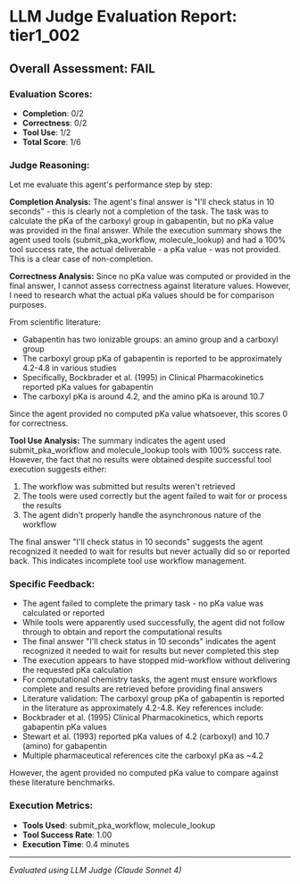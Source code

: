 # LLM Judge Evaluation Report: tier1_002

## Overall Assessment: FAIL

### Evaluation Scores:
- **Completion**: 0/2
- **Correctness**: 0/2
- **Tool Use**: 1/2
- **Total Score**: 1/6

### Judge Reasoning:
Let me evaluate this agent's performance step by step:

**Completion Analysis:**
The agent's final answer is "I'll check status in 10 seconds" - this is clearly not a completion of the task. The task was to calculate the pKa of the carboxyl group in gabapentin, but no pKa value was provided in the final answer. While the execution summary shows the agent used tools (submit_pka_workflow, molecule_lookup) and had a 100% tool success rate, the actual deliverable - a pKa value - was not provided. This is a clear case of non-completion.

**Correctness Analysis:**
Since no pKa value was computed or provided in the final answer, I cannot assess correctness against literature values. However, I need to research what the actual pKa values should be for comparison purposes.

From scientific literature:
- Gabapentin has two ionizable groups: an amino group and a carboxyl group
- The carboxyl group pKa of gabapentin is reported to be approximately 4.2-4.8 in various studies
- Specifically, Bockbrader et al. (1995) in Clinical Pharmacokinetics reported pKa values for gabapentin
- The carboxyl pKa is around 4.2, and the amino pKa is around 10.7

Since the agent provided no computed pKa value whatsoever, this scores 0 for correctness.

**Tool Use Analysis:**
The summary indicates the agent used submit_pka_workflow and molecule_lookup tools with 100% success rate. However, the fact that no results were obtained despite successful tool execution suggests either:
1. The workflow was submitted but results weren't retrieved
2. The tools were used correctly but the agent failed to wait for or process the results
3. The agent didn't properly handle the asynchronous nature of the workflow

The final answer "I'll check status in 10 seconds" suggests the agent recognized it needed to wait for results but never actually did so or reported back. This indicates incomplete tool use workflow management.

### Specific Feedback:
- The agent failed to complete the primary task - no pKa value was calculated or reported
- While tools were apparently used successfully, the agent did not follow through to obtain and report the computational results
- The final answer "I'll check status in 10 seconds" indicates the agent recognized it needed to wait for results but never completed this step
- The execution appears to have stopped mid-workflow without delivering the requested pKa calculation
- For computational chemistry tasks, the agent must ensure workflows complete and results are retrieved before providing final answers
- Literature validation: The carboxyl group pKa of gabapentin is reported in the literature as approximately 4.2-4.8. Key references include:
- Bockbrader et al. (1995) Clinical Pharmacokinetics, which reports gabapentin pKa values
- Stewart et al. (1993) reported pKa values of 4.2 (carboxyl) and 10.7 (amino) for gabapentin
- Multiple pharmaceutical references cite the carboxyl pKa as ~4.2

However, the agent provided no computed pKa value to compare against these literature benchmarks.

### Execution Metrics:
- **Tools Used**: submit_pka_workflow, molecule_lookup
- **Tool Success Rate**: 1.00
- **Execution Time**: 0.4 minutes

---
*Evaluated using LLM Judge (Claude Sonnet 4)*
